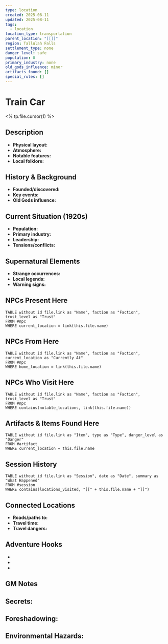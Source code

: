 ```yaml
---
type: location
created: 2025-08-11
updated: 2025-08-11
tags:
  - location
location_type: transportation
parent_location: "[[]]"
region: Tallulah Falls
settlement_type: none
danger_level: safe
population: 0
primary_industry: none
old_gods_influence: minor
artifacts_found: []
special_rules: []
---
```


# Train Car

<% tp.file.cursor(1) %>

## Description
- **Physical layout:** 
- **Atmosphere:** 
- **Notable features:** 
- **Local folklore:** 

## History & Background
- **Founded/discovered:** 
- **Key events:** 
- **Old Gods influence:** 

## Current Situation (1920s)
- **Population:** 
- **Primary industry:** 
- **Leadership:** 
- **Tensions/conflicts:** 

## Supernatural Elements
- **Strange occurrences:** 
- **Local legends:** 
- **Warning signs:** 

## NPCs Present Here
```dataview
TABLE without id file.link as "Name", faction as "Faction", trust_level as "Trust"
FROM #npc
WHERE current_location = link(this.file.name)
```

## NPCs From Here
```dataview
TABLE without id file.link as "Name", faction as "Faction", current_location as "Currently At"
FROM #npc
WHERE home_location = link(this.file.name)
```

## NPCs Who Visit Here
```dataview
TABLE without id file.link as "Name", faction as "Faction", trust_level as "Trust"
FROM #npc
WHERE contains(notable_locations, link(this.file.name))
```

## Artifacts & Items Found Here
```dataview
TABLE without id file.link as "Item", type as "Type", danger_level as "Danger"
FROM #artifact
WHERE current_location = this.file.name
```

## Session History
```dataview
TABLE without id file.link as "Session", date as "Date", summary as "What Happened"
FROM #session
WHERE contains(locations_visited, "[[" + this.file.name + "]]")
```

## Connected Locations
- **Roads/paths to:** 
- **Travel time:** 
- **Travel dangers:** 

## Adventure Hooks
- 
- 
- 

## GM Notes
**Secrets:**
- 

**Foreshadowing:**
- 

**Environmental Hazards:**
- 
